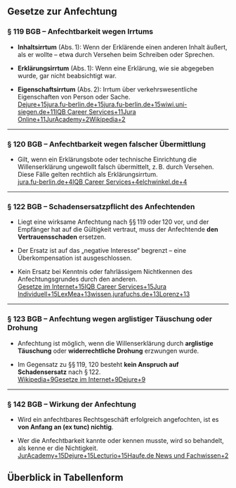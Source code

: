 ## Gesetze zur Anfechtung


### § 119 BGB – Anfechtbarkeit wegen Irrtums

- **Inhaltsirrtum** (Abs. 1): Wenn der Erklärende einen anderen Inhalt äußert, als er wollte – etwa durch Versehen beim Schreiben oder Sprechen.
    
- **Erklärungsirrtum** (Abs. 1): Wenn eine Erklärung, wie sie abgegeben wurde, gar nicht beabsichtigt war.
    
- **Eigenschaftsirrtum** (Abs. 2): Irrtum über verkehrswesentliche Eigenschaften von Person oder Sache.  
    [Dejure+15jura.fu-berlin.de+15jura.fu-berlin.de+15](https://www.jura.fu-berlin.de/fachbereich/einrichtungen/zivilrecht/lehrende/armbruesterc/3_Lehre/9_Archiv-Lehrveranstaltungen/0708ws/iAnwendungskurs_Katharina_Lorenz/___13_Anfechtung_-_Pr__fungsaufbau.pdf?utm_source=chatgpt.com)[wiwi.uni-siegen.de+11IQB Career Services+11Jura Online+11](https://iqb.de/karrieremagazin/jura/merksaetze/119-bgb-anfechtbarkeit-wegen-irrtums/?utm_source=chatgpt.com)[JurAcademy+2Wikipedia+2](https://www.juracademy.de/bgb-allgemeiner-teil2/eigenschaftsirrtum.html?utm_source=chatgpt.com)
    

---

### § 120 BGB – Anfechtbarkeit wegen falscher Übermittlung

- Gilt, wenn ein Erklärungsbote oder technische Einrichtung die Willenserklärung ungewollt falsch übermittelt, z. B. durch Versehen. Diese Fälle gelten rechtlich als Erklärungsirrtum.  
    [jura.fu-berlin.de+4IQB Career Services+4elchwinkel.de+4](https://iqb.de/karrieremagazin/jura/merksaetze/120-bgb-anfechtbarkeit-falsche-uebermittlung/?utm_source=chatgpt.com)
    

---

### § 122 BGB – Schadensersatzpflicht des Anfechtenden

- Liegt eine wirksame Anfechtung nach §§ 119 oder 120 vor, und der Empfänger hat auf die Gültigkeit vertraut, muss der Anfechtende **den Vertrauensschaden** ersetzen.
    
- Der Ersatz ist auf das „negative Interesse“ begrenzt – eine Überkompensation ist ausgeschlossen.
    
- Kein Ersatz bei Kenntnis oder fahrlässigem Nichtkennen des Anfechtungsgrundes durch den anderen.  
    [Gesetze im Internet+15IQB Career Services+15Jura Individuell+15](https://iqb.de/karrieremagazin/jura/merksaetze/122-bgb-schadensersatzpflicht-des-anfechtenden/?utm_source=chatgpt.com)[LexMea+13wissen.jurafuchs.de+13Lorenz+13](https://wissen.jurafuchs.de/schema/jq1kkj5/schadensersatzanspruch-des-anfechtungsgegners-%C2%A7-122-bgb?utm_source=chatgpt.com)
    

---

### § 123 BGB – Anfechtung wegen arglistiger Täuschung oder Drohung

- Anfechtung ist möglich, wenn die Willenserklärung durch **arglistige Täuschung** oder **widerrechtliche Drohung** erzwungen wurde.
    
- Im Gegensatz zu §§ 119, 120 besteht **kein Anspruch auf Schadensersatz** nach § 122.  
    [Wikipedia+9Gesetze im Internet+9Dejure+9](https://www.gesetze-im-internet.de/bgb/__123.html?utm_source=chatgpt.com)
    

---

### § 142 BGB – Wirkung der Anfechtung

- Wird ein anfechtbares Rechtsgeschäft erfolgreich angefochten, ist es **von Anfang an (ex tunc) nichtig**.
    
- Wer die Anfechtbarkeit kannte oder kennen musste, wird so behandelt, als kenne er die Nichtigkeit.  
    [JurAcademy+15Dejure+15Lecturio+15](https://dejure.org/gesetze/BGB/142.html?utm_source=chatgpt.com)[Haufe.de News und Fachwissen+2](https://www.haufe.de/id/kommentar/pruettingwegenweinreich-bgb-kommentar-bgb-142-bgb-wirkung-der-anfechtung-HI16552629.html?utm_source=chatgpt.com)


## Überblick in Tabellenform


